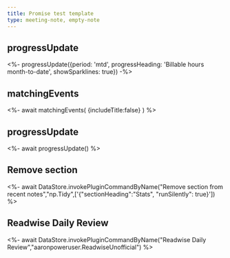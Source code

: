 ```yaml
---
title: Promise test template
type: meeting-note, empty-note 
---
```

## progressUpdate
 <%- progressUpdate({period: 'mtd',  progressHeading: 'Billable hours month-to-date', showSparklines: true}) -%>
## matchingEvents
<%- await matchingEvents( {includeTitle:false} ) %>
## progressUpdate
<%- await progressUpdate() %>
## Remove section
<%- await DataStore.invokePluginCommandByName("Remove section from recent notes","np.Tidy",['{"sectionHeading":"Stats", "runSilently": true}']) %>
## Readwise Daily Review
<%- await DataStore.invokePluginCommandByName("Readwise Daily Review","aaronpoweruser.ReadwiseUnofficial") %>
